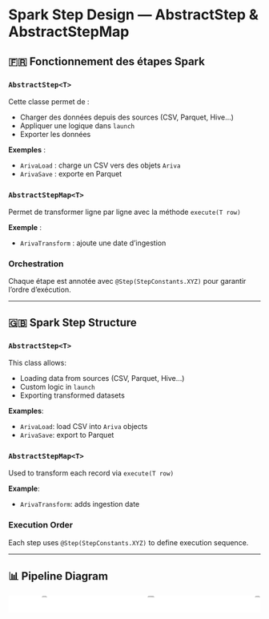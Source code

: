 # Spark Step Design — AbstractStep & AbstractStepMap

## 🇫🇷 Fonctionnement des étapes Spark

### `AbstractStep<T>`
Cette classe permet de :
- Charger des données depuis des sources (CSV, Parquet, Hive…)
- Appliquer une logique dans `launch`
- Exporter les données

**Exemples** :
- `ArivaLoad` : charge un CSV vers des objets `Ariva`
- `ArivaSave` : exporte en Parquet

### `AbstractStepMap<T>`
Permet de transformer ligne par ligne avec la méthode `execute(T row)`

**Exemple** :
- `ArivaTransform` : ajoute une date d’ingestion

### Orchestration
Chaque étape est annotée avec `@Step(StepConstants.XYZ)` pour garantir l’ordre d’exécution.

---

## 🇬🇧 Spark Step Structure

### `AbstractStep<T>`
This class allows:
- Loading data from sources (CSV, Parquet, Hive…)
- Custom logic in `launch`
- Exporting transformed datasets

**Examples**:
- `ArivaLoad`: load CSV into `Ariva` objects
- `ArivaSave`: export to Parquet

### `AbstractStepMap<T>`
Used to transform each record via `execute(T row)`

**Example**:
- `ArivaTransform`: adds ingestion date

### Execution Order
Each step uses `@Step(StepConstants.XYZ)` to define execution sequence.

---

## 📊 Pipeline Diagram

![Pipeline Diagram](SparkSteps_Pipeline_Diagram.png)
